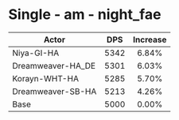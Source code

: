 # Single - am - night_fae
| Actor | DPS | Increase |
|---|:---:|:---:|
|Niya-GI-HA|5342|6.84%|
|Dreamweaver-HA_DE|5301|6.03%|
|Korayn-WHT-HA|5285|5.70%|
|Dreamweaver-SB-HA|5213|4.26%|
|Base|5000|0.00%|
